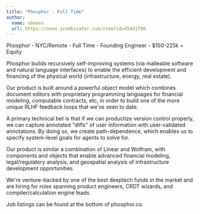 ```yaml
---
title: "Phosphor : Full Time"
author:
  name: obeavs
  url: https://news.ycombinator.com/item?id=45441790
---
```

Phosphor - NYC&#x2F;Remote - Full Time - Founding Engineer - $150-225k + Equity

Phosphor builds recursively self-improving systems (via malleable software and natural language interfaces) to enable the efficient development and financing of the physical world (infrastructure, energy, real estate).

Our product is built around a powerful object model which combines document editors with proprietary programming languages for financial modeling, computable contracts, etc, in order to build one of the more unique RLHF feedback loops that we&#x27;ve seen to date.

A primary technical bet is that if we can productize version control properly, we can capture annotated &quot;diffs&quot; of user information with user-validated annotations. By doing so, we create path-dependence, which enables us to specify system-level goals for agents to solve for.

Our product is similar a combination of Linear and Wolfram, with components and objects that enable advanced financial modeling, legal&#x2F;regulatory analysis, and geospatial analysis of infrastructure development opportunities.

We&#x27;re venture-backed by one of the best deeptech funds in the market and are hiring for roles spanning product engineers, CRDT wizards, and compiler&#x2F;calculation engine leads.

Job listings can be found at the bottom of phosphor.co.
<JobApplication />
